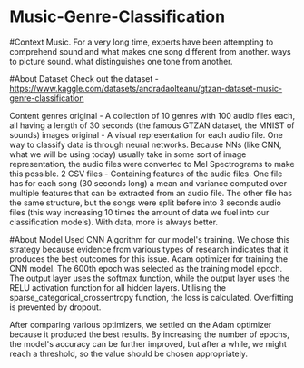 # Music-Genre-Classification

#Context
Music. For a very long time, experts have been attempting to comprehend sound and what makes one song different from another. ways to picture sound. what distinguishes one tone from another.

#About Dataset
Check out the dataset - https://www.kaggle.com/datasets/andradaolteanu/gtzan-dataset-music-genre-classification

Content
genres original - A collection of 10 genres with 100 audio files each, all having a length of 30 seconds (the famous GTZAN dataset, the MNIST of sounds)
images original - A visual representation for each audio file. One way to classify data is through neural networks. Because NNs (like CNN, what we will be using today) usually take in some sort of image representation, the audio files were converted to Mel Spectrograms to make this possible.
2 CSV files - Containing features of the audio files. One file has for each song (30 seconds long) a mean and variance computed over multiple features that can be extracted from an audio file. The other file has the same structure, but the songs were split before into 3 seconds audio files (this way increasing 10 times the amount of data we fuel into our classification models). With data, more is always better.



#About Model
Used CNN Algorithm for our model's training. We chose this strategy because evidence from various types of research indicates that it produces the best outcomes for this issue.
Adam optimizer for training the CNN model. The 600th epoch was selected as the training model epoch.
The output layer uses the softmax function, while the output layer uses the RELU activation function for all hidden layers. Utilising the sparse_categorical_crossentropy function, the loss is calculated.
Overfitting is prevented by dropout.

After comparing various optimizers, we settled on the Adam optimizer because it produced the best results.
By increasing the number of epochs, the model's accuracy can be further improved, but after a while, we might reach a threshold, so the value should be chosen appropriately.


